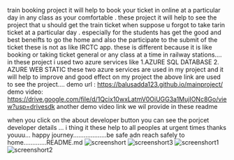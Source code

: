 train booking project 
it will help to book your ticket in online at a particular day in any class as your comfortable .
these project it will help to see the project that u should get the train ticket when suppose u forgot to take tarin ticket at a particular day .
especially for the students has get the good and best beneifts to go the home and also the participate to the submit of the ticket these is not as like IRCTC app.
these is different
because it is like booking or taking ticket general or any class at a time in railway stations....
in these project i used two azure services 
like 1.AZURE SQL DATABASE
   2. AZURE WEB STATIC 
these two azure services are used in my project and it will help to improve and good effect on my project
the above link are used to see the project....
demo url : https://balusadda123.github.io/mainproject/
demo video: https://drive.google.com/file/d/1Qcix10wxLatmV0OiUGG3a1MujIONc8Go/view?usp=drivesdk
another demo video link we wil provide in these readme

when you click on the about developer button you can see the porjcet developer details ...
i thing it these help to all peoples at urgent times thanks youuu...
happy journey...................be safe adn reach safely to home.............README.md
![screenshort](https://user-images.githubusercontent.com/115142889/215776324-1210d0f7-370c-4496-bf85-fa8aa61a8a4f.jpg)
![screenshort3](https://user-images.githubusercontent.com/115142889/215804315-bb5f1eed-9374-456b-97f3-25e640151f27.jpg)
![screenshort1](https://user-images.githubusercontent.com/115142889/215776353-e529fddd-62e4-4e68-8ca6-e0e792b2f050.jpg)
![screenshort2](https://user-images.githubusercontent.com/115142889/215776375-5b49fa09-1287-4c6e-85bf-7a0373510bde.jpg)
